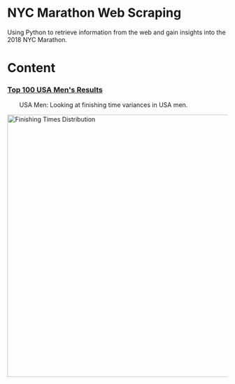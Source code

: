 # NYC Marathon Web Scraping
Using Python  to retrieve information from the web and gain insights into the 2018 NYC Marathon.

# Content
### [Top 100 USA Men's Results](https://github.com/adambens/NYC_Marathon_Web_Scraping/blob/master/NYC%20Marathon%202018.ipynb)
&nbsp;&nbsp;&nbsp;&nbsp;&nbsp;&nbsp; USA Men: Looking at finishing time variances in USA men. 

<img width="600" alt="Finishing Times Distribution" src="NYC_Marathon_Web_Scraping/Figures/MinutesDistribution.png">
